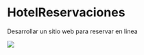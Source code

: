 # HotelReservaciones
Desarrollar un sitio web para reservar en linea

<a href="HotelReservaciones"><img src="HotelReservaciones/img/logo1.jpeg" /></a>
